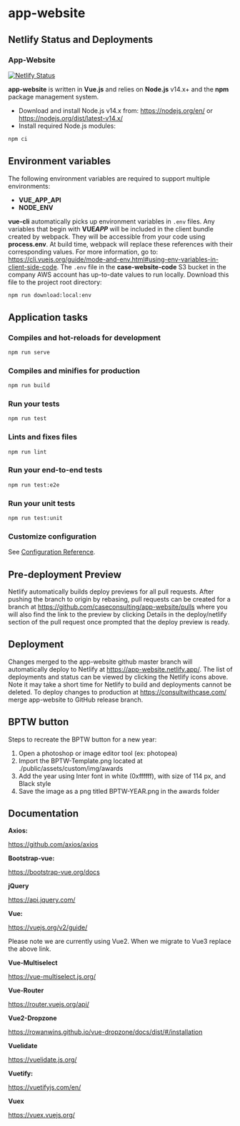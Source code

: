 # app-website

## Netlify Status and Deployments

### App-Website

[![Netlify Status](https://api.netlify.com/api/v1/badges/0ed3cdf3-e0fd-493e-8320-159d510167b6/deploy-status)](https://app.netlify.com/sites/app-website/deploys)

**app-website** is written in **Vue.js** and relies on **Node.js** v14.x+ and the **npm** package management system.

- Download and install Node.js v14.x from: https://nodejs.org/en/ or https://nodejs.org/dist/latest-v14.x/
- Install required Node.js modules:

```bash
npm ci
```

## Environment variables

The following environment variables are required to support multiple environments:

- **VUE_APP_API**
- **NODE_ENV**

**vue-cli** automatically picks up environment variables in `.env` files. Any variables that begin with **VUE*APP***
will be included in the client bundle created by webpack. They will be accessible from your code using **process.env**.
At build time, webpack will replace these references with their corresponding values. For more information, go to:
https://cli.vuejs.org/guide/mode-and-env.html#using-env-variables-in-client-side-code.
The `.env` file in the **case-website-code** S3 bucket in the company AWS account has up-to-date values to run locally.
Download this file to the project root directory:

```bash
npm run download:local:env
```

## Application tasks

### Compiles and hot-reloads for development

```bash
npm run serve
```

### Compiles and minifies for production

```bash
npm run build
```

### Run your tests

```bash
npm run test
```

### Lints and fixes files

```bash
npm run lint
```

### Run your end-to-end tests

```bash
npm run test:e2e
```

### Run your unit tests

```bash
npm run test:unit
```

### Customize configuration

See [Configuration Reference](https://cli.vuejs.org/config/).

## Pre-deployment Preview

Netlify automatically builds deploy previews for all pull requests. After pushing the branch to origin by rebasing, pull requests can be created for a branch at https://github.com/caseconsulting/app-website/pulls where you will also find the link to the preview by clicking Details in the deploy/netlify section of the pull request once prompted that the deploy preview is ready.

## Deployment

Changes merged to the app-website github master branch will automatically deploy to Netlify at https://app-website.netlify.app/. The list of deployments and status can be viewed by clicking the Netlify icons above. Note it may take a short time for Netlify to build and deployments cannot be deleted.
To deploy changes to production at https://consultwithcase.com/ merge app-website to GitHub release branch.

## BPTW button

Steps to recreate the BPTW button for a new year:

1. Open a photoshop or image editor tool (ex: photopea)
2. Import the BPTW-Template.png located at ./public/assets/custom/img/awards
3. Add the year using Inter font in white (0xffffff), with size of 114 px, and Black style
4. Save the image as a png titled BPTW-YEAR.png in the awards folder

## Documentation

**Axios:**

https://github.com/axios/axios

**Bootstrap-vue:**

https://bootstrap-vue.org/docs

**jQuery**

https://api.jquery.com/

**Vue:**

https://vuejs.org/v2/guide/

Please note we are currently using Vue2. When we migrate to Vue3 replace the above link.

**Vue-Multiselect**

https://vue-multiselect.js.org/

**Vue-Router**

https://router.vuejs.org/api/

**Vue2-Dropzone**

https://rowanwins.github.io/vue-dropzone/docs/dist/#/installation

**Vuelidate**

https://vuelidate.js.org/

**Vuetify:**

https://vuetifyjs.com/en/

**Vuex**

https://vuex.vuejs.org/
